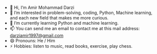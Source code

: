 - 👋 Hi, I’m Amir Mohammad Darzi
- 👀 I’m interested in problem-solving, coding, Python, Machine learning, and each new field that makes me more curious.
- 🌱 I’m currently learning Python and machine learning.
- 📫 You can send me an email to contact me at this mail address: darziamir1997@gmail.com
- 😄 Pronouns: He / Him
- ⚡ Hobbies: listen to music, read books, exercise, play chess.

<!---
AmirmhmdDarzi98/AmirmhmdDarzi98 is a ✨ special ✨ repository because its `README.md` (this file) appears on your GitHub profile.
You can click the Preview link to take a look at your changes.
--->
<!--- 💞️ I’m looking to collaborate on ...
-  

--->

